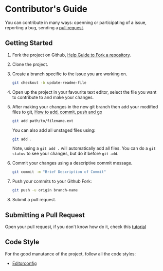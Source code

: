 # Contributor's Guide

You can contribute in many ways: openning or participating of a issue, reporting a bug, sending a [pull request](#submitting-a-pull-request).

## Getting Started
1.  Fork the project on Github, [Help Guide to Fork a repository](https://help.github.com/articles/fork-a-repo/).
2.  Clone the project.
3.  Create a branch specific to the issue you are working on.
    ```sh
    git checkout -b update-readme-file
    ```

4.  Open up the project in your favourite text editor, select the file you want to contribute to and make your changes.

5.  After making your changes in the new git branch then add your modified files to git, [How to add, commit, push and go](http://readwrite.com/2013/10/02/github-for-beginners-part-2/)
    
    ```sh
    git add path/to/filename.ext
    ```

    You can also add all unstaged files using: 
    ```sh
    git add .
    ``` 

    Note, using a `git add .` will automatically add all files. You can do a `git status` to see your changes, but do it before `git add`.

6.  Commit your changes using a descriptive commit message.
    
    ```sh
    git commit -m "Brief Description of Commit"
    ```
7.  Push your commits to your Github Fork:
    
    ```sh
    git push -u origin branch-name
    ```
8.  Submit a pull request.

## Submitting a Pull Request

Open your pull request, if you don't know how do it, check this [tutorial](https://yangsu.github.io/pull-request-tutorial/)

## Code Style

For the good manutance of the project, follow all the code styles:
- [Editorconfig](https://github.com/luizdesign/nodejs-api-skeleton/blob/master/.editorconfig)
